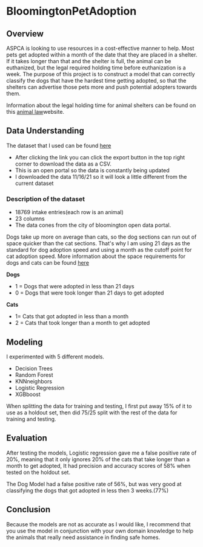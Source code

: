 # BloomingtonPetAdoption

## Overview

ASPCA is looking to use resources in a cost-effective manner to help. Most pets get adopted within a month of the date that they are placed in a shelter. If it takes longer than that and the shelter is full, the animal can be euthanized, but the legal required holding time before euthanization is a week. The purpose of this project is to construct a model that can correctly classify the dogs that have the hardest time getting adopted, so that the shelters can advertise those pets more and push potential adopters towards them.

Information about the legal holding time for animal shelters can be found on this [animal law](https://www.animallaw.info/topic/state-holding-period-laws-impounded-animals#:~:text=These%20laws%20provide%20the%20minimum%20required%20period%20that,holding%20period%20runs%20from%20five%20to%20seven%20days.)website.

## Data Understanding

The dataset that I used can be found [here](https://bloomington.data.socrata.com/dataset/Animal-Shelter-Animals/e245-r9ub)
  - After clicking the link you can click the export button in the top right corner to download the data as a CSV.
  - This is an open portal so the data is constantly being updated
  - I downloaded the data 11/16/21 so it will look a little different from the current dataset


### Description of the dataset
- 18769 intake entries(each row is an animal)
- 23 columns
- The data cones from the city of bloomington open data portal.
 

Dogs take up more on average than cats, so the dog sections can run out of space quicker than the cat sections. That's why I am using 21 days as the standard for dog adoption speed and using a month as the cutoff point for cat adoption speed. More information about the space requirements for dogs and cats can be found [here](https://www.maddiesfund.org/design-for-shelter-animals.htm)

__Dogs__ 
  - 1 = Dogs that were adopted in less than 21 days
  - 0 = Dogs that were took longer than 21 days to get adopted

__Cats__ 
  - 1= Cats that got adopted in less than a month
  - 2 = Cats that took longer than a month to get adopted

## Modeling

I experimented with 5 different models. 
- Decision Trees
- Random Forest
- KNNneighbors
- Logistic Regression
- XGBboost

When splitting the data for training and testing, I first put away 15% of it to use as a holdout set, then did 75/25 split with the rest of the data for training and testing.

## Evaluation

After testing the models, Logistic regression gave me a false positive rate of 20%, meaning that it only ignores 20% of the cats that take longer than a month to get adopted, It had precision and accuracy scores of 58% when tested on the holdout set.

The Dog Model had a false positive rate of 56%, but was very good at classifying the dogs that got adopted in less then 3 weeks.(77%)

## Conclusion

Because the models are not as accurate as I would like, I recommend that you use the model in conjunction with your own domain knowledge to help the animals that really need assistance in finding safe homes.
